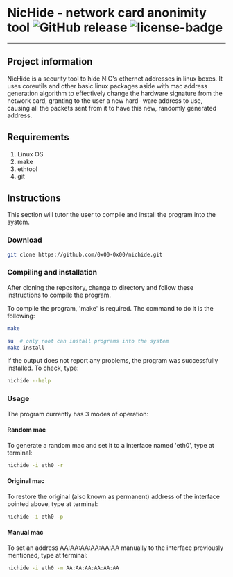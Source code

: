 # NicHide - network card anonimity tool ![GitHub release](https://img.shields.io/badge/version-0.11-blue.svg) ![license-badge](https://img.shields.io/badge/license-MIT-orange.svg)
-----

## Project information
NicHide is a security tool to hide NIC's ethernet addresses in linux boxes.
It uses coreutils and other basic linux packages  aside  with  mac  address  generation  algorithm  to
effectively change the hardware signature from the network card,  granting  to  the  user a  new  hard-
ware address to use, causing all the packets sent from it to have this new, randomly generated address.

## Requirements
1. Linux OS
2. make
3. ethtool
4. git 

## Instructions
This section will tutor the user to compile and install the program into the system.

### Download 
```bash
git clone https://github.com/0x00-0x00/nichide.git
```

### Compiling and installation
After cloning the repository, change to directory and follow these instructions to compile the program.

To compile the program, 'make' is required.
The command to do it is the following:

```bash
make
```

```bash
su  # only root can install programs into the system
make install
```

If the output does not report any problems, the program was successfully installed. To check, type:

```bash
nichide --help
```

### Usage
The program currently has 3 modes of operation:

#### Random mac
To generate a random mac and set it to a interface named 'eth0', type at terminal:
```bash
nichide -i eth0 -r
```

#### Original mac
To restore the original (also known as permanent) address of the interface pointed above, type at terminal:
```bash
nichide -i eth0 -p
```

#### Manual mac
To set an address AA:AA:AA:AA:AA:AA manually to the interface previously mentioned, type at terminal:
```bash
nichide -i eth0 -m AA:AA:AA:AA:AA:AA
```
